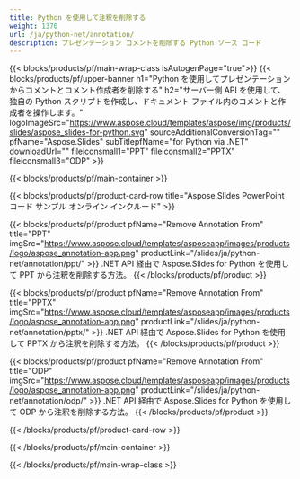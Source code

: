 ```yaml
---
title: Python を使用して注釈を削除する
weight: 1370
url: /ja/python-net/annotation/
description: プレゼンテーション コメントを削除する Python ソース コード
---
```


{{< blocks/products/pf/main-wrap-class isAutogenPage="true">}}
{{< blocks/products/pf/upper-banner h1="Python を使用してプレゼンテーションからコメントとコメント作成者を削除する" h2="サーバー側 API を使用して、独自の Python スクリプトを作成し、ドキュメント ファイル内のコメントと作成者を操作します。" logoImageSrc="https://www.aspose.cloud/templates/aspose/img/products/slides/aspose_slides-for-python.svg" sourceAdditionalConversionTag="" pfName="Aspose.Slides" subTitlepfName="for Python via .NET" downloadUrl="" fileiconsmall1="PPT" fileiconsmall2="PPTX" fileiconsmall3="ODP" >}}

{{< blocks/products/pf/main-container >}}

{{< blocks/products/pf/product-card-row title="Aspose.Slides PowerPoint コード サンプル オンライン インクルード" >}}

{{< blocks/products/pf/product pfName="Remove Annotation From" title="PPT" imgSrc="https://www.aspose.cloud/templates/asposeapp/images/products/logo/aspose_annotation-app.png" productLink="/slides/ja/python-net/annotation/ppt/" >}}
.NET API 経由で Aspose.Slides for Python を使用して PPT から注釈を削除する方法。
{{< /blocks/products/pf/product >}}

{{< blocks/products/pf/product pfName="Remove Annotation From" title="PPTX" imgSrc="https://www.aspose.cloud/templates/asposeapp/images/products/logo/aspose_annotation-app.png" productLink="/slides/ja/python-net/annotation/pptx/" >}}
.NET API 経由で Aspose.Slides for Python を使用して PPTX から注釈を削除する方法。
{{< /blocks/products/pf/product >}}

{{< blocks/products/pf/product pfName="Remove Annotation From" title="ODP" imgSrc="https://www.aspose.cloud/templates/asposeapp/images/products/logo/aspose_annotation-app.png" productLink="/slides/ja/python-net/annotation/odp/" >}}
.NET API 経由で Aspose.Slides for Python を使用して ODP から注釈を削除する方法。
{{< /blocks/products/pf/product >}}

{{< /blocks/products/pf/product-card-row >}}

{{< /blocks/products/pf/main-container >}}
    
{{< /blocks/products/pf/main-wrap-class >}}